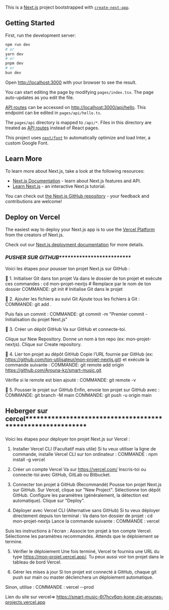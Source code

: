 This is a [Next.js](https://nextjs.org/) project bootstrapped with [`create-next-app`](https://github.com/vercel/next.js/tree/canary/packages/create-next-app).

## Getting Started

First, run the development server:

```bash
npm run dev
# or
yarn dev
# or
pnpm dev
# or
bun dev
```

Open [http://localhost:3000](http://localhost:3000) with your browser to see the result.

You can start editing the page by modifying `pages/index.tsx`. The page auto-updates as you edit the file.

[API routes](https://nextjs.org/docs/api-routes/introduction) can be accessed on [http://localhost:3000/api/hello](http://localhost:3000/api/hello). This endpoint can be edited in `pages/api/hello.ts`.

The `pages/api` directory is mapped to `/api/*`. Files in this directory are treated as [API routes](https://nextjs.org/docs/api-routes/introduction) instead of React pages.

This project uses [`next/font`](https://nextjs.org/docs/basic-features/font-optimization) to automatically optimize and load Inter, a custom Google Font.

## Learn More

To learn more about Next.js, take a look at the following resources:

- [Next.js Documentation](https://nextjs.org/docs) - learn about Next.js features and API.
- [Learn Next.js](https://nextjs.org/learn) - an interactive Next.js tutorial.

You can check out [the Next.js GitHub repository](https://github.com/vercel/next.js/) - your feedback and contributions are welcome!

## Deploy on Vercel

The easiest way to deploy your Next.js app is to use the [Vercel Platform](https://vercel.com/new?utm_medium=default-template&filter=next.js&utm_source=create-next-app&utm_campaign=create-next-app-readme) from the creators of Next.js.

Check out our [Next.js deployment documentation](https://nextjs.org/docs/deployment) for more details.


### *****************************************PUSHER SUR GITHUB******************************************************************

Voici les étapes pour pousser ton projet Next.js sur GitHub :

🔹 1. Initialiser Git dans ton projet
Va dans le dossier de ton projet et exécute ces commandes :
cd mon-projet-nextjs  # Remplace par le nom de ton dossier
COMMANDE: git init  # Initialise Git dans le projet

🔹 2. Ajouter les fichiers au suivi Git
Ajoute tous les fichiers à Git :
COMMANDE: git add .

Puis fais un commit :
COMMANDE: git commit -m "Premier commit - Initialisation du projet Next.js"

🔹 3. Créer un dépôt GitHub
Va sur GitHub et connecte-toi.

Clique sur New Repository.
Donne un nom à ton repo (ex: mon-projet-nextjs).
Clique sur Create repository.

🔹 4. Lier ton projet au dépôt GitHub
Copie l’URL fournie par GitHub (ex: https://github.com/ton-utilisateur/mon-projet-nextjs.git) et exécute la commande suivante :
COMMANDE: git remote add origin https://github.com/Arouna-kz/smart-music.git

Vérifie si le remote est bien ajouté :
COMMANDE: git remote -v

🔹 5. Pousser le projet sur GitHub
Enfin, envoie ton projet sur GitHub avec :
COMMANDE: git branch -M main
COMMANDE: git push -u origin main





## ************************Heberger sur cercel***********************************************************************************

Voici les étapes pour déployer ton projet Next.js sur Vercel :

1. Installer Vercel CLI (Facultatif mais utile)
Si tu veux utiliser la ligne de commande, installe Vercel CLI sur ton ordinateur :
COMMANDE : npm install -g vercel

2. Créer un compte Vercel
Va sur https://vercel.com/
Inscris-toi ou connecte-toi avec GitHub, GitLab ou Bitbucket.

3. Connecter ton projet à GitHub (Recommandé)
Pousse ton projet Next.js sur GitHub.
Sur Vercel, clique sur "New Project".
Sélectionne ton dépôt GitHub.
Configure les paramètres (généralement, la détection est automatique).
Clique sur "Deploy".

4. Déployer avec Vercel CLI (Alternative sans GitHub)
Si tu veux déployer directement depuis ton terminal :
Va dans ton dossier de projet :
cd mon-projet-nextjs
Lance la commande suivante :
COMMANDE : vercel

Suis les instructions à l'écran :
Associe ton projet à ton compte Vercel.
Sélectionne les paramètres recommandés.
Attends que le déploiement se termine.

5. Vérifier le déploiement
Une fois terminé, Vercel te fournira une URL du type https://mon-projet.vercel.app/.
Tu peux aussi voir ton projet dans le tableau de bord Vercel.

6. Gérer les mises à jour
Si ton projet est connecté à GitHub, chaque git push sur main ou master déclenchera un déploiement automatique.

Sinon, utilise :
COMMANDE :  vercel --prod

Lien du site sur vercel=> https://smart-music-6t7hcv6qn-kone-zie-arounas-projects.vercel.app